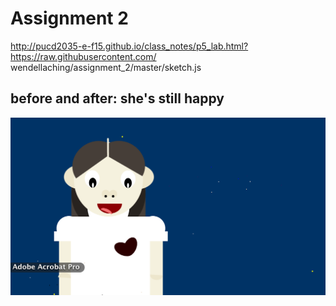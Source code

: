 # Assignment 2

http://pucd2035-e-f15.github.io/class_notes/p5_lab.html?https://raw.githubusercontent.com/
wendellaching/assignment_2/master/sketch.js

## before and after: she's still happy

![shot_1](shot_2.png)
